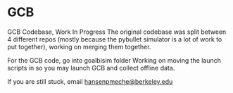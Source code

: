 # GCB
GCB Codebase, Work In Progress
The original codebase was split between 4 different repos (mostly because the pybullet simulator is a lot of work to put together), working on merging them together.

For the GCB code, go into goalbisim folder
Working on moving the launch scripts in so you may launch GCB and collect offline data.

If you are still stuck, email hansenpmeche@berkeley.edu
